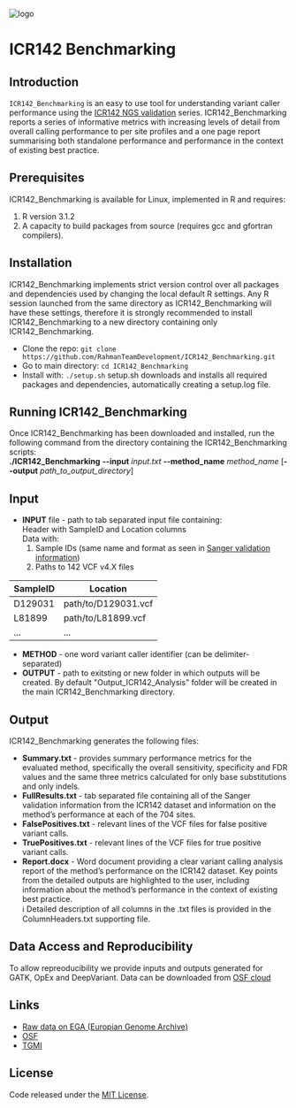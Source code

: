 
![logo](https://github.com/RahmanTeamDevelopment/ICR142_Benchmarking/blob/master/images/TGMI_COMPACT_transparent.png)
# ICR142 Benchmarking

## Introduction
`ICR142_Benchmarking` is an easy to use tool for understanding variant caller performance using the [ICR142 NGS validation](https://www.ebi.ac.uk/ega/studies/EGAS00001001332) series. 
ICR142_Benchmarking reports a series of informative metrics with increasing levels of detail from overall calling performance to per site profiles and a one page report summarising both standalone performance and performance in the context of existing best practice. 


## Prerequisites
ICR142_Benchmarking is available for Linux, implemented in R and requires:
1) R version 3.1.2 
2) A capacity to build packages from source (requires gcc and gfortran compilers).

## Installation
ICR142_Benchmarking implements strict version control over all packages and dependencies used by changing the local default R settings. Any R session launched from the same directory as ICR142_Benchmarking will have these settings, therefore it is strongly recommended to install ICR142_Benchmarking to a new directory containing only ICR142_Benchmarking.

- Clone the repo: `git clone https://github.com/RahmanTeamDevelopment/ICR142_Benchmarking.git`
- Go to main directory: `cd ICR142_Benchmarking`
- Install with: `./setup.sh`
setup.sh downloads and installs all required packages and dependencies, automatically creating a setup.log file.

## Running ICR142_Benchmarking
Once ICR142_Benchmarking has been downloaded and installed, run the following command from the directory containing the ICR142_Benchmarking scripts:\
**./ICR142_Benchmarking**   **--input** *input.txt*   **--method_name** *method_name*   [**--output** *path_to_output_directory*]

## Input
- **INPUT** file - path to tab separated input file containing:\
Header with SampleID and Location columns \
Data with:
  1. Sample IDs (same name and format as seen in [Sanger validation information](https://github.com/RahmanTeamDevelopment/ICR142_Benchmarking/blob/master/data/SupportingFile1_20180612.txt))
  1. Paths to 142 VCF v4.X files

SampleID | Location
------------ | -------------
D129031 | path/to/D129031.vcf
L81899 | path/to/L81899.vcf
... | ...

- **METHOD** - one word variant caller identifier (can be delimiter-separated)
- **OUTPUT** - path to exitsting or new folder in which outputs will be created. By default "Output_ICR142_Analysis" folder will be created in the main ICR142_Benchmarking directory.

## Output
ICR142_Benchmarking generates the following files:
- **Summary.txt** - provides summary performance metrics for the evaluated method, specifically the overall sensitivity, specificity and FDR values and the same three metrics calculated for only base substitutions and only indels.
- **FullResults.txt** - tab separated file containing all of the Sanger validation information from the ICR142 dataset and information on the method’s performance at each of the 704 sites.
- **FalsePositives.txt** - relevant lines of the VCF files for false positive variant calls.
- **TruePositives.txt** - relevant lines of the VCF files for true positive variant calls.
- **Report.docx** - Word document providing a clear variant calling analysis report of the method’s performance on the ICR142 dataset.
Key points from the detailed outputs are highlighted to the user, including information about the method’s performance in the context of existing best practice.
\
:information_source: Detailed description of all columns in the .txt files is provided in the ColumnHeaders.txt supporting file. 

## Data Access and Reproducibility
To allow repreoducibility we provide inputs and outputs generated for GATK, OpEx and DeepVariant.
Data can be downloaded from [OSF cloud](https://osf.io/h3zr9/)

## Links
- [Raw data on EGA (Europian Genome Archive)](https://www.ebi.ac.uk/ega/studies/EGAS00001001332)
- [OSF](https://osf.io/h3zr9/)
- [TGMI](http://www.thetgmi.org/)

## License
Code released under the [MIT License](https://github.com/RahmanTeamDevelopment/ICR142_Benchmarking/blob/master/LICENSE).


